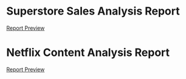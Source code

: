 # Superstore Sales Analysis Report

[Report Preview](/Superstore_Sales_Report.png)

# Netflix Content Analysis Report

[Report Preview](/Netflix_Analysis_Report.png)
